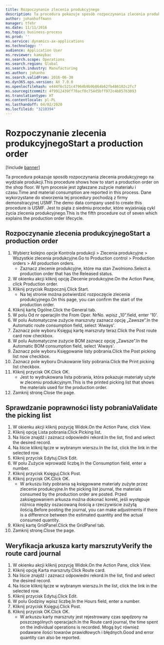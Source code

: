 ```yaml
---
title: Rozpoczynanie zlecenia produkcyjnego
description: Ta procedura pokazuje sposób rozpoczynania zlecenia produkcyjnego na wydziale produkcji.
author: johanhoffmann
manager: tfehr
ms.date: 11/11/2016
ms.topic: business-process
ms.prod: ''
ms.service: dynamics-ax-applications
ms.technology: ''
audience: Application User
ms.reviewer: kamaybac
ms.search.scope: Operations
ms.search.region: Global
ms.search.industry: Manufacturing
ms.author: johanho
ms.search.validFrom: 2016-06-30
ms.dyn365.ops.version: AX 7.0.0
ms.openlocfilehash: e444f6c521c47964b9b9b864b62fb486102c2fc7
ms.sourcegitcommit: 4f9912439ff78acf0c754d5bff972c4b85763093
ms.translationtype: HT
ms.contentlocale: pl-PL
ms.lasthandoff: 04/02/2020
ms.locfileid: "3210394"
---
```

# <a name="start-a-production-order"></a><span data-ttu-id="b02a4-103">Rozpoczynanie zlecenia produkcyjnego</span><span class="sxs-lookup"><span data-stu-id="b02a4-103">Start a production order</span></span>

[!include [banner](../../includes/banner.md)]

<span data-ttu-id="b02a4-104">Ta procedura pokazuje sposób rozpoczynania zlecenia produkcyjnego na wydziale produkcji.</span><span class="sxs-lookup"><span data-stu-id="b02a4-104">This procedure shows how to start a production order on the shop floor.</span></span> <span data-ttu-id="b02a4-105">W tym procesie jest zgłaszane zużycie materiału i czasu.</span><span class="sxs-lookup"><span data-stu-id="b02a4-105">Time and material consumption are reported in this process.</span></span> <span data-ttu-id="b02a4-106">Dane wykorzystane do stworzenia tej procedury pochodzą z firmy demonstracyjnej USMF.</span><span class="sxs-lookup"><span data-stu-id="b02a4-106">The demo data company used to create this procedure is USMF.</span></span> <span data-ttu-id="b02a4-107">Jest to piąta z siedmiu procedur, które wyjaśniają cykl życia zlecenia produkcyjnego.</span><span class="sxs-lookup"><span data-stu-id="b02a4-107">This is the fifth procedure out of seven which explains the production order lifecycle.</span></span>


## <a name="start-a-production-order"></a><span data-ttu-id="b02a4-108">Rozpoczynanie zlecenia produkcyjnego</span><span class="sxs-lookup"><span data-stu-id="b02a4-108">Start a production order</span></span>
1. <span data-ttu-id="b02a4-109">Wybierz kolejno opcje Kontrola produkcji > Zlecenia produkcyjne > Wszystkie zlecenia produkcyjne.</span><span class="sxs-lookup"><span data-stu-id="b02a4-109">Go to Production control > Production orders > All production orders.</span></span>
    * <span data-ttu-id="b02a4-110">Zaznacz zlecenie produkcyjne, które ma stan Zwolniono.</span><span class="sxs-lookup"><span data-stu-id="b02a4-110">Select a production order that has the Released status.</span></span>  
2. <span data-ttu-id="b02a4-111">W okienku akcji kliknij opcję Zlecenie produkcyjne.</span><span class="sxs-lookup"><span data-stu-id="b02a4-111">On the Action Pane, click Production order.</span></span>
3. <span data-ttu-id="b02a4-112">Kliknij przycisk Rozpocznij.</span><span class="sxs-lookup"><span data-stu-id="b02a4-112">Click Start.</span></span>
    * <span data-ttu-id="b02a4-113">Na tej stronie można potwierdzić rozpoczęcie zlecenia produkcyjnego.</span><span class="sxs-lookup"><span data-stu-id="b02a4-113">On this page, you can confirm the start of the production order.</span></span>  
4. <span data-ttu-id="b02a4-114">Kliknij kartę Ogólne.</span><span class="sxs-lookup"><span data-stu-id="b02a4-114">Click the General tab.</span></span>
5. <span data-ttu-id="b02a4-115">W polu Od nr operacji</span><span class="sxs-lookup"><span data-stu-id="b02a4-115">In the From Oper.</span></span> <span data-ttu-id="b02a4-116">Nr</span><span class="sxs-lookup"><span data-stu-id="b02a4-116">No.</span></span> <span data-ttu-id="b02a4-117">wpisz „10”.</span><span class="sxs-lookup"><span data-stu-id="b02a4-117">field, enter '10'.</span></span>
6. <span data-ttu-id="b02a4-118">W polu Automatyczne zużycie marszruty zaznacz opcję „Zawsze”.</span><span class="sxs-lookup"><span data-stu-id="b02a4-118">In the Automatic route consumption field, select 'Always'.</span></span>
7. <span data-ttu-id="b02a4-119">Zaznacz pole wyboru Księguj kartę marszruty teraz.</span><span class="sxs-lookup"><span data-stu-id="b02a4-119">Click the Post route card now checkbox.</span></span>
8. <span data-ttu-id="b02a4-120">W polu Automatyczne zużycie BOM zaznacz opcję „Zawsze”.</span><span class="sxs-lookup"><span data-stu-id="b02a4-120">In the Automatic BOM consumption field, select 'Always'.</span></span>
9. <span data-ttu-id="b02a4-121">Zaznacz pole wyboru Księgowanie listy pobrania.</span><span class="sxs-lookup"><span data-stu-id="b02a4-121">Click the Post picking list now checkbox.</span></span>
10. <span data-ttu-id="b02a4-122">Zaznacz pole wyboru Drukowanie listy pobrania.</span><span class="sxs-lookup"><span data-stu-id="b02a4-122">Click the Print picking list checkbox.</span></span>
11. <span data-ttu-id="b02a4-123">Kliknij przycisk OK.</span><span class="sxs-lookup"><span data-stu-id="b02a4-123">Click OK.</span></span>
    * <span data-ttu-id="b02a4-124">Jest to wydrukowana lista pobrania, która pokazuje materiały użyte w zleceniu produkcyjnym.</span><span class="sxs-lookup"><span data-stu-id="b02a4-124">This is the printed picking list that shows the materials used for the production order.</span></span>  
12. <span data-ttu-id="b02a4-125">Zamknij stronę.</span><span class="sxs-lookup"><span data-stu-id="b02a4-125">Close the page.</span></span>

## <a name="validate-the-picking-list"></a><span data-ttu-id="b02a4-126">Sprawdzanie poprawności listy pobrania</span><span class="sxs-lookup"><span data-stu-id="b02a4-126">Validate the picking list</span></span>
1. <span data-ttu-id="b02a4-127">W okienku akcji kliknij pozycję Widok.</span><span class="sxs-lookup"><span data-stu-id="b02a4-127">On the Action Pane, click View.</span></span>
2. <span data-ttu-id="b02a4-128">Kliknij opcję Lista pobrania.</span><span class="sxs-lookup"><span data-stu-id="b02a4-128">Click Picking list.</span></span>
3. <span data-ttu-id="b02a4-129">Na liście znajdź i zaznacz odpowiedni rekord.</span><span class="sxs-lookup"><span data-stu-id="b02a4-129">In the list, find and select the desired record.</span></span>
4. <span data-ttu-id="b02a4-130">Na liście kliknij łącze w wybranym wierszu.</span><span class="sxs-lookup"><span data-stu-id="b02a4-130">In the list, click the link in the selected row.</span></span>
5. <span data-ttu-id="b02a4-131">Kliknij przycisk Edytuj.</span><span class="sxs-lookup"><span data-stu-id="b02a4-131">Click Edit.</span></span>
6. <span data-ttu-id="b02a4-132">W polu Zużycie wprowadź liczbę.</span><span class="sxs-lookup"><span data-stu-id="b02a4-132">In the Consumption field, enter a number.</span></span>
7. <span data-ttu-id="b02a4-133">Kliknij przycisk Księguj.</span><span class="sxs-lookup"><span data-stu-id="b02a4-133">Click Post.</span></span>
8. <span data-ttu-id="b02a4-134">Kliknij przycisk OK.</span><span class="sxs-lookup"><span data-stu-id="b02a4-134">Click OK.</span></span>
    * <span data-ttu-id="b02a4-135">W arkuszu listy pobrania są księgowane materiały zużyte przez zlecenie produkcyjne.</span><span class="sxs-lookup"><span data-stu-id="b02a4-135">In the picking list journal, the materials consumed by the production order are posted.</span></span> <span data-ttu-id="b02a4-136">Przed zaksięgowaniem arkusza można dokonać korekt, jeśli występuje różnica między oszacowaną ilością a rzeczywiście zużytą ilością.</span><span class="sxs-lookup"><span data-stu-id="b02a4-136">Before posting the journal, you can make adjustments if there is a difference between the estimated quantity and the actual consumed quantity.</span></span>  
9. <span data-ttu-id="b02a4-137">Kliknij kartę GridPanel.</span><span class="sxs-lookup"><span data-stu-id="b02a4-137">Click the GridPanel tab.</span></span>
10. <span data-ttu-id="b02a4-138">Zamknij stronę.</span><span class="sxs-lookup"><span data-stu-id="b02a4-138">Close the page.</span></span>

## <a name="verify-the-route-card-journal"></a><span data-ttu-id="b02a4-139">Weryfikacja arkusza karty marszruty</span><span class="sxs-lookup"><span data-stu-id="b02a4-139">Verify the route card journal</span></span>
1. <span data-ttu-id="b02a4-140">W okienku akcji kliknij pozycję Widok.</span><span class="sxs-lookup"><span data-stu-id="b02a4-140">On the Action Pane, click View.</span></span>
2. <span data-ttu-id="b02a4-141">Kliknij opcję Karta marszruty.</span><span class="sxs-lookup"><span data-stu-id="b02a4-141">Click Route card.</span></span>
3. <span data-ttu-id="b02a4-142">Na liście znajdź i zaznacz odpowiedni rekord.</span><span class="sxs-lookup"><span data-stu-id="b02a4-142">In the list, find and select the desired record.</span></span>
4. <span data-ttu-id="b02a4-143">Na liście kliknij łącze w wybranym wierszu.</span><span class="sxs-lookup"><span data-stu-id="b02a4-143">In the list, click the link in the selected row.</span></span>
5. <span data-ttu-id="b02a4-144">Kliknij przycisk Edytuj.</span><span class="sxs-lookup"><span data-stu-id="b02a4-144">Click Edit.</span></span>
6. <span data-ttu-id="b02a4-145">W polu Godziny wpisz liczbę.</span><span class="sxs-lookup"><span data-stu-id="b02a4-145">In the Hours field, enter a number.</span></span>
7. <span data-ttu-id="b02a4-146">Kliknij przycisk Księguj.</span><span class="sxs-lookup"><span data-stu-id="b02a4-146">Click Post.</span></span>
8. <span data-ttu-id="b02a4-147">Kliknij przycisk OK.</span><span class="sxs-lookup"><span data-stu-id="b02a4-147">Click OK.</span></span>
    * <span data-ttu-id="b02a4-148">W arkuszu karty marszruty jest rejestrowany czas spędzony na poszczególnych operacjach.</span><span class="sxs-lookup"><span data-stu-id="b02a4-148">In the Route card journal, the time spent on the individual operations is recorded.</span></span> <span data-ttu-id="b02a4-149">Mogą być również podawane ilości towarów prawidłowych i błędnych.</span><span class="sxs-lookup"><span data-stu-id="b02a4-149">Good and error quantity can also be reported.</span></span>  
